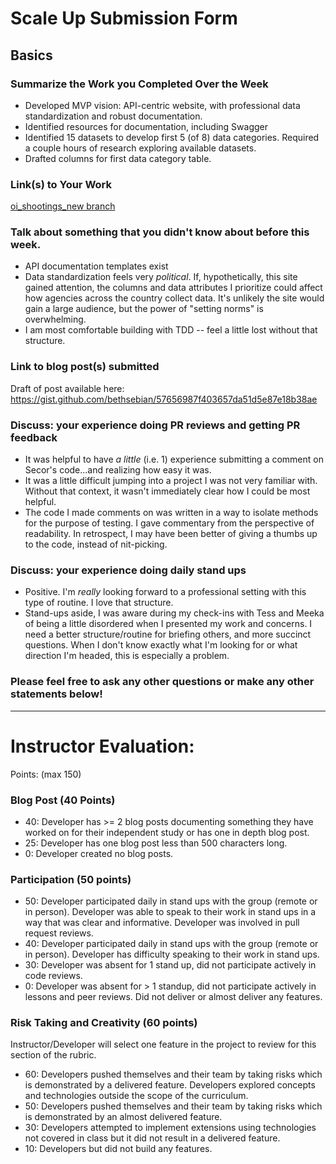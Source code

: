 # Scale Up Submission Form

## Basics
### Summarize the Work you Completed Over the Week
  * Developed MVP vision: API-centric website, with professional data standardization and robust documentation.
  * Identified resources for documentation, including Swagger
  * Identified 15 datasets to develop first 5 (of 8) data categories. Required a couple hours of research exploring available datasets.
  * Drafted columns for first data category table.

### Link(s) to Your Work
[oi_shootings_new branch](https://github.com/bethsebian/police_data_tracker/tree/oi_shootings_new)

### Talk about something that you didn't know about before this week.
  * API documentation templates exist
  * Data standardization feels very *political*. If, hypothetically, this site gained attention, the columns and data attributes I prioritize could affect how agencies across the country collect data. It's unlikely the site would gain a large audience, but the power of "setting norms" is overwhelming.
  * I am most comfortable building with TDD -- feel a little lost without that structure.

### Link to blog post(s) submitted
  Draft of post available here: https://gist.github.com/bethsebian/57656987f403657da51d5e87e18b38ae

### Discuss: your experience doing PR reviews and getting PR feedback
  * It was helpful to have _a little_ (i.e. 1) experience submitting a comment on Secor's code...and realizing how easy it was.
  * It was a little difficult jumping into a project I was not very familiar with. Without that context, it wasn't immediately clear how I could be most helpful.
  * The code I made comments on was written in a way to isolate methods for the purpose of testing. I gave commentary from the perspective of readability. In retrospect, I may have been better of giving a thumbs up to the code, instead of nit-picking.

### Discuss: your experience doing daily stand ups
  * Positive. I'm _really_ looking forward to a professional setting with this type of routine. I love that structure.
  * Stand-ups aside, I was aware during my check-ins with Tess and Meeka of being a little disordered when I presented my work and concerns. I need a better structure/routine for briefing others, and more succinct questions. When I don't know exactly what I'm looking for or what direction I'm headed, this is especially a problem.

### Please feel free to ask any other questions or make any other statements below!

-----

# Instructor Evaluation:

Points: (max 150)

### Blog Post (40 Points)  
  * 40: Developer has >= 2 blog posts documenting something they have worked on for their independent study or has one in depth blog post.
  * 25: Developer has one blog post less than 500 characters long.
  * 0: Developer created no blog posts.

### Participation (50 points)
  * 50: Developer participated daily in stand ups with the group (remote or in person). Developer was able to speak to their work in stand ups in a way that was clear and informative. Developer was involved in pull request reviews.
  * 40: Developer participated daily in stand ups with the group (remote or in person). Developer has difficulty speaking to their work in stand ups.
  * 30: Developer was absent for 1 stand up, did not participate actively in code reviews.
  * 0: Developer was absent for > 1 standup, did not participate actively in lessons and peer reviews. Did not deliver or almost deliver any features.

### Risk Taking and Creativity (60 points)

Instructor/Developer will select one feature in the project to review for this section of the rubric.

  * 60: Developers pushed themselves and their team by taking risks which is demonstrated by a delivered feature. Developers explored concepts and technologies outside the scope of the curriculum.
  * 50: Developers pushed themselves and their team by taking risks which is demonstrated by an almost delivered feature.
  * 30: Developers attempted to implement extensions using technologies not covered in class but it did not result in a delivered feature.
  * 10: Developers but did not build any features.
